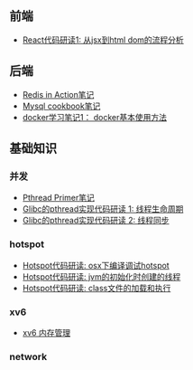 
前端
---
* [React代码研读1: 从jsx到html dom的流程分析](./React/from-jsx-to-dom.md)

后端
---
* [Redis in Action笔记](./Redis/redis-in-action-notes.md)
* [Mysql cookbook笔记](./Mysql/mysql-cook-book-notes.md)
* [docker学习笔记1： docker基本使用方法](./Docker/docker-basic-note.md)

基础知识
-------

### 并发
* [Pthread Primer笔记](./Concurrency/pthread/pthread-primer.md)
* [Glibc的pthread实现代码研读 1: 线程生命周期](./Concurrency/pthread/glibc-pthread-implement-thread-life-cycle.md)
* [Glibc的pthread实现代码研读 2: 线程同步](./Concurrency/pthread/glibc-pthread-implement-sync.md)


###  hotspot
* [Hotspot代码研读: osx下编译调试hotspot](./Java/hotspot-debug-under-osx.md)
* [Hotspot代码研读: jvm的初始化时创建的线程](./Java/hotspot-thread-created-when-init.md)
* [Hotspot代码研读: class文件的加载和执行](./Java/hotspot-class-file-load-and-run.md)


### xv6
* [xv6 内存管理](./Os/xv6/memory.md)

### network
